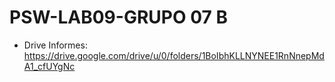 # PSW-LAB09-GRUPO 07 B

* Drive Informes: https://drive.google.com/drive/u/0/folders/1BoIbhKLLNYNEE1RnNnepMdA1_cfUYgNc 
